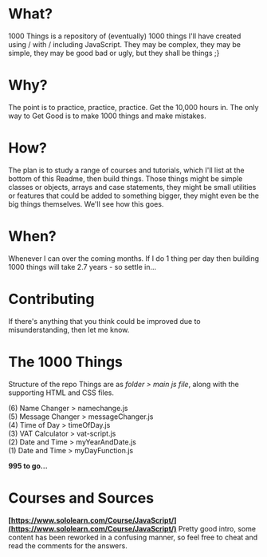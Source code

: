 # What?
1000 Things is a repository of (eventually) 1000 things I'll have created using / with / including JavaScript. They may be complex, they may be simple, they may be good bad or ugly, but they shall be things ;}

# Why?
The point is to practice, practice, practice. Get the 10,000 hours in. The only way to Get Good is to make 1000 things and make mistakes.

# How?
The plan is to study a range of courses and tutorials, which I'll list at the bottom of this Readme, then build things. Those things might be simple classes or objects, arrays and case statements, they might be small utilities or features that could be added to something bigger, they might even be the big things themselves. We'll see how this goes.

# When?
Whenever I can over the coming months. If I do 1 thing per day then building 1000 things will take 2.7 years - so settle in...

# Contributing
If there's anything that you think could be improved due to misunderstanding, then let me know.

# The 1000 Things
Structure of the repo Things are as *folder > main js file*, along with the supporting HTML and CSS files.

(6) Name Changer > namechange.js <br>
(5) Message Changer > messageChanger.js <br>
(4) Time of Day > timeOfDay.js <br>
(3) VAT Calculator > vat-script.js <br>
(2) Date and Time > myYearAndDate.js <br>
(1) Date and Time > myDayFunction.js

**995 to go...**

# Courses and Sources
**[https://www.sololearn.com/Course/JavaScript/](https://www.sololearn.com/Course/JavaScript/)**
Pretty good intro, some content has been reworked in a confusing manner, so feel free to cheat and read the comments for the answers.
